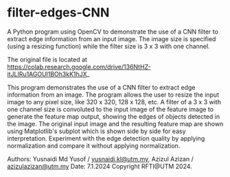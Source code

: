 # filter-edges-CNN
A Python program using OpenCV to demonstrate the use of a CNN filter to extract edge information from an input image. The image size is specified (using a resizing function) while the filter size is 3 x 3 with one channel.

The original file is located at
    https://colab.research.google.com/drive/136NtHZ-itJLIRu1AGOUl1BOh3kK1hJX_
    
This program demonstrates the use of a CNN filter to extract edge information from an image. 
The program allows the user to resize the input image to any pixel size, like 320 x 320, 128 x 128, etc. 
A filter of a 3 x 3 with one channel size is convoluted to the input image of the feature image to 
generate the feature map output, showing the edges of objects detected in the image. 
The original input image and the resulting feature map are shown using Matplotlib's 
subplot which is shown side by side for easy interpretation. Experiment with the edge detection quality 
by applying normalization and compare it without applying normalization.

Authors: Yusnaidi Md Yusof / yusnaidi.kl@utm.my, 
         Azizul Azizan / azizulazizan@utm.my
Date: 7.1.2024
Copyright RFTI@UTM 2024.
